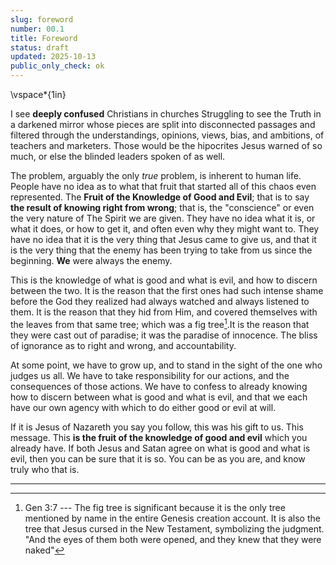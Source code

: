 ```yaml
---
slug: foreword
number: 00.1
title: Foreword
status: draft
updated: 2025-10-13
public_only_check: ok
---
```


\vspace*{1in}

I see **deeply confused** Christians in churches Struggling to see the Truth in a darkened mirror whose pieces are split into disconnected passages and filtered through the understandings, opinions, views, bias, and ambitions, of teachers and marketers. Those would be the hipocrites Jesus warned of so much, or else the blinded leaders spoken of as well.  

The problem, arguably the only _true_ problem, is inherent to human life. People have no idea as to what that fruit that started all of this chaos even represented. The **Fruit of the Knowledge of Good and Evil**; that is to say **the result of knowing right from wrong**; that is, the "conscience" or even the very nature of The Spirit we are given. They have no idea what it is, or what it does, or how to get it, and often even why they might want to. They have no idea that it is the very thing that Jesus came to give us, and that it is the very thing that the enemy has been trying to take from us since the beginning. **We** were always the enemy.  

This is the knowledge of what is good and what is evil, and how to discern between the two. It is the reason that the first ones had such intense shame before the God they realized had always watched and always listened to them. It is the reason that they hid from Him, and covered themselves with the leaves from that same tree; which was a fig tree[^00].It is the reason that they were cast out of paradise; it was the paradise of innocence. The bliss of ignorance as to right and wrong, and accountability.  

At some point, we have to grow up, and to stand in the sight of the one who judges us all. We have to take responsibility for our actions, and the consequences of those actions. We have to confess to already knowing how to discern between what is good and what is evil, and that we each have our own agency with which to do either good or evil at will.  

If it is Jesus of Nazareth you say you follow, this was his gift to us. This message. This **is the fruit of the knowledge of good and evil** which you already have. If both Jesus and Satan agree on what is good and what is evil, then you can be sure that it is so. You can be as you are, and know truly who that is.

---

[^00]:Gen 3:7 --- The fig tree is significant because it is the only tree mentioned by name in the entire Genesis creation account. It is also the tree that Jesus cursed in the New Testament, symbolizing the judgment. "And the eyes of them both were opened, and they knew that they were naked"
